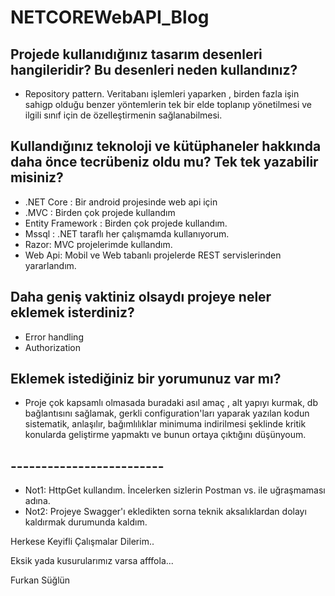 # NETCOREWebAPI_Blog
## Projede kullanıdığınız tasarım desenleri hangileridir? Bu desenleri neden kullandınız? 
* Repository pattern. Veritabanı işlemleri yaparken , birden fazla işin sahigp olduğu benzer yöntemlerin tek bir elde toplanıp yönetilmesi
ve ilgili sınıf için de özelleştirmenin sağlanabilmesi.
## Kullandığınız teknoloji ve kütüphaneler hakkında daha önce tecrübeniz oldu mu? Tek tek yazabilir misiniz? 
- .NET Core : Bir android projesinde web api için
- .MVC : Birden çok projede kullandım
- Entity Framework : Birden çok projede kullandım.
- Mssql : .NET taraflı her çalışmamda kullanıyorum.
- Razor: MVC projelerimde kullandım.
- Web Api: Mobil ve Web tabanlı projelerde REST servislerinden yararlandım.
## Daha geniş vaktiniz olsaydı projeye neler eklemek isterdiniz? 
- Error handling
- Authorization
## Eklemek istediğiniz bir yorumunuz var mı? 
- Proje çok kapsamlı olmasada buradaki asıl amaç , alt yapıyı kurmak, db bağlantısını sağlamak, gerkli configuration'ları yaparak yazılan kodun sistematik, anlaşılır,
bağımlılıklar minimuma indirilmesi şeklinde kritik konularda geliştirme yapmaktı ve bunun ortaya çıktığını düşünyoum.

## -------------------------

- Not1: HttpGet kullandım. İncelerken sizlerin Postman vs. ile uğraşmaması adına.
- Not2: Projeye Swagger'ı ekledikten sorna teknik aksalıklardan dolayı kaldırmak durumunda kaldım.

Herkese Keyifli Çalışmalar Dilerim..

Eksik yada kusurularımız varsa afffola...


Furkan Süğlün
